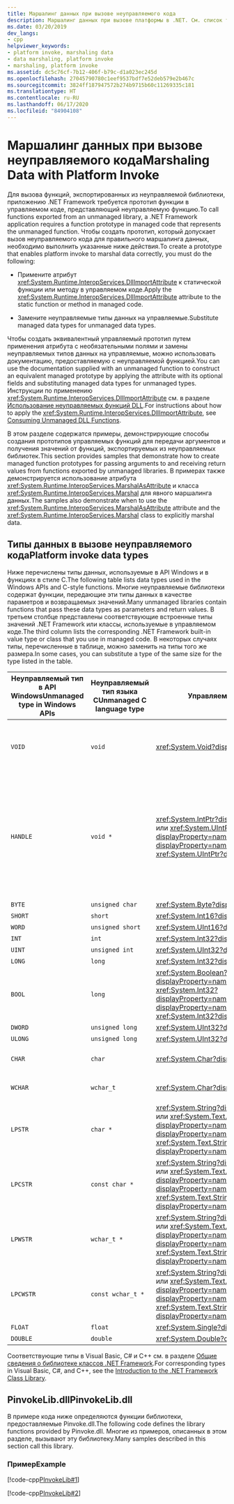 ```yaml
---
title: Маршалинг данных при вызове неуправляемого кода
description: Маршалинг данных при вызове платформы в .NET. См. список типов данных, используемых в API-интерфейсах и функциях стиля C и найдите для них эквиваленты управляемых типов .NET.
ms.date: 03/20/2019
dev_langs:
- cpp
helpviewer_keywords:
- platform invoke, marshaling data
- data marshaling, platform invoke
- marshaling, platform invoke
ms.assetid: dc5c76cf-7b12-406f-b79c-d1a023ec245d
ms.openlocfilehash: 27045790780c1eef9537bdf7e52deb579e2b467c
ms.sourcegitcommit: 3824ff187947572b274b9715b60c11269335c181
ms.translationtype: HT
ms.contentlocale: ru-RU
ms.lasthandoff: 06/17/2020
ms.locfileid: "84904108"
---
```

# <a name="marshaling-data-with-platform-invoke"></a><span data-ttu-id="dcb5c-104">Маршалинг данных при вызове неуправляемого кода</span><span class="sxs-lookup"><span data-stu-id="dcb5c-104">Marshaling Data with Platform Invoke</span></span>

<span data-ttu-id="dcb5c-105">Для вызова функций, экспортированных из неуправляемой библиотеки, приложению .NET Framework требуется прототип функции в управляемом коде, представляющий неуправляемую функцию.</span><span class="sxs-lookup"><span data-stu-id="dcb5c-105">To call functions exported from an unmanaged library, a .NET Framework application requires a function prototype in managed code that represents the unmanaged function.</span></span> <span data-ttu-id="dcb5c-106">Чтобы создать прототип, который допускает вызов неуправляемого кода для правильного маршалинга данных, необходимо выполнить указанные ниже действия.</span><span class="sxs-lookup"><span data-stu-id="dcb5c-106">To create a prototype that enables platform invoke to marshal data correctly, you must do the following:</span></span>

- <span data-ttu-id="dcb5c-107">Примените атрибут <xref:System.Runtime.InteropServices.DllImportAttribute> к статической функции или методу в управляемом коде.</span><span class="sxs-lookup"><span data-stu-id="dcb5c-107">Apply the <xref:System.Runtime.InteropServices.DllImportAttribute> attribute to the static function or method in managed code.</span></span>

- <span data-ttu-id="dcb5c-108">Замените неуправляемые типы данных на управляемые.</span><span class="sxs-lookup"><span data-stu-id="dcb5c-108">Substitute managed data types for unmanaged data types.</span></span>

<span data-ttu-id="dcb5c-109">Чтобы создать эквивалентный управляемый прототип путем применения атрибута с необязательными полями и замены неуправляемых типов данных на управляемые, можно использовать документацию, предоставляемую с неуправляемой функцией.</span><span class="sxs-lookup"><span data-stu-id="dcb5c-109">You can use the documentation supplied with an unmanaged function to construct an equivalent managed prototype by applying the attribute with its optional fields and substituting managed data types for unmanaged types.</span></span> <span data-ttu-id="dcb5c-110">Инструкции по применению <xref:System.Runtime.InteropServices.DllImportAttribute> см. в разделе [Использование неуправляемых функций DLL](consuming-unmanaged-dll-functions.md).</span><span class="sxs-lookup"><span data-stu-id="dcb5c-110">For instructions about how to apply the <xref:System.Runtime.InteropServices.DllImportAttribute>, see [Consuming Unmanaged DLL Functions](consuming-unmanaged-dll-functions.md).</span></span>

<span data-ttu-id="dcb5c-111">В этом разделе содержатся примеры, демонстрирующие способы создания прототипов управляемых функций для передачи аргументов и получения значений от функций, экспортируемых из неуправляемых библиотек.</span><span class="sxs-lookup"><span data-stu-id="dcb5c-111">This section provides samples that demonstrate how to create managed function prototypes for passing arguments to and receiving return values from functions exported by unmanaged libraries.</span></span> <span data-ttu-id="dcb5c-112">В примерах также демонстрируется использование атрибута <xref:System.Runtime.InteropServices.MarshalAsAttribute> и класса <xref:System.Runtime.InteropServices.Marshal> для явного маршалинга данных.</span><span class="sxs-lookup"><span data-stu-id="dcb5c-112">The samples also demonstrate when to use the <xref:System.Runtime.InteropServices.MarshalAsAttribute> attribute and the <xref:System.Runtime.InteropServices.Marshal> class to explicitly marshal data.</span></span>

## <a name="platform-invoke-data-types"></a><span data-ttu-id="dcb5c-113">Типы данных в вызове неуправляемого кода</span><span class="sxs-lookup"><span data-stu-id="dcb5c-113">Platform invoke data types</span></span>

<span data-ttu-id="dcb5c-114">Ниже перечислены типы данных, используемые в API Windows и в функциях в стиле C.</span><span class="sxs-lookup"><span data-stu-id="dcb5c-114">The following table lists data types used in the Windows APIs and C-style functions.</span></span> <span data-ttu-id="dcb5c-115">Многие неуправляемые библиотеки содержат функции, передающие эти типы данных в качестве параметров и возвращаемых значений.</span><span class="sxs-lookup"><span data-stu-id="dcb5c-115">Many unmanaged libraries contain functions that pass these data types as parameters and return values.</span></span> <span data-ttu-id="dcb5c-116">В третьем столбце представлены соответствующие встроенные типы значений .NET Framework или классы, используемые в управляемом коде.</span><span class="sxs-lookup"><span data-stu-id="dcb5c-116">The third column lists the corresponding .NET Framework built-in value type or class that you use in managed code.</span></span> <span data-ttu-id="dcb5c-117">В некоторых случаях типы, перечисленные в таблице, можно заменить на типы того же размера.</span><span class="sxs-lookup"><span data-stu-id="dcb5c-117">In some cases, you can substitute a type of the same size for the type listed in the table.</span></span>

|<span data-ttu-id="dcb5c-118">Неуправляемый тип в API Windows</span><span class="sxs-lookup"><span data-stu-id="dcb5c-118">Unmanaged type in Windows APIs</span></span>|<span data-ttu-id="dcb5c-119">Неуправляемый тип языка C</span><span class="sxs-lookup"><span data-stu-id="dcb5c-119">Unmanaged C language type</span></span>|<span data-ttu-id="dcb5c-120">Управляемый тип</span><span class="sxs-lookup"><span data-stu-id="dcb5c-120">Managed type</span></span>|<span data-ttu-id="dcb5c-121">Описание</span><span class="sxs-lookup"><span data-stu-id="dcb5c-121">Description</span></span>|
|--------------------------------|-------------------------------|------------------------|-----------------|
|`VOID`|`void`|<xref:System.Void?displayProperty=nameWithType>|<span data-ttu-id="dcb5c-122">Применяется к функции, которая не возвращает значение.</span><span class="sxs-lookup"><span data-stu-id="dcb5c-122">Applied to a function that does not return a value.</span></span>|
|`HANDLE`|`void *`|<span data-ttu-id="dcb5c-123"><xref:System.IntPtr?displayProperty=nameWithType> или <xref:System.UIntPtr?displayProperty=nameWithType></span><span class="sxs-lookup"><span data-stu-id="dcb5c-123"><xref:System.IntPtr?displayProperty=nameWithType> or <xref:System.UIntPtr?displayProperty=nameWithType></span></span>|<span data-ttu-id="dcb5c-124">32 бита в 32-разрядных операционных системах Windows, 64 бита в 64-разрядных операционных системах Windows.</span><span class="sxs-lookup"><span data-stu-id="dcb5c-124">32 bits on 32-bit Windows operating systems, 64 bits on 64-bit Windows operating systems.</span></span>|
|`BYTE`|`unsigned char`|<xref:System.Byte?displayProperty=nameWithType>|<span data-ttu-id="dcb5c-125">8 бит</span><span class="sxs-lookup"><span data-stu-id="dcb5c-125">8 bits</span></span>|
|`SHORT`|`short`|<xref:System.Int16?displayProperty=nameWithType>|<span data-ttu-id="dcb5c-126">16 бит</span><span class="sxs-lookup"><span data-stu-id="dcb5c-126">16 bits</span></span>|
|`WORD`|`unsigned short`|<xref:System.UInt16?displayProperty=nameWithType>|<span data-ttu-id="dcb5c-127">16 бит</span><span class="sxs-lookup"><span data-stu-id="dcb5c-127">16 bits</span></span>|
|`INT`|`int`|<xref:System.Int32?displayProperty=nameWithType>|<span data-ttu-id="dcb5c-128">32 бита</span><span class="sxs-lookup"><span data-stu-id="dcb5c-128">32 bits</span></span>|
|`UINT`|`unsigned int`|<xref:System.UInt32?displayProperty=nameWithType>|<span data-ttu-id="dcb5c-129">32 бита</span><span class="sxs-lookup"><span data-stu-id="dcb5c-129">32 bits</span></span>|
|`LONG`|`long`|<xref:System.Int32?displayProperty=nameWithType>|<span data-ttu-id="dcb5c-130">32 бита</span><span class="sxs-lookup"><span data-stu-id="dcb5c-130">32 bits</span></span>|
|`BOOL`|`long`|<span data-ttu-id="dcb5c-131"><xref:System.Boolean?displayProperty=nameWithType> или <xref:System.Int32?displayProperty=nameWithType></span><span class="sxs-lookup"><span data-stu-id="dcb5c-131"><xref:System.Boolean?displayProperty=nameWithType> or <xref:System.Int32?displayProperty=nameWithType></span></span>|<span data-ttu-id="dcb5c-132">32 бита</span><span class="sxs-lookup"><span data-stu-id="dcb5c-132">32 bits</span></span>|
|`DWORD`|`unsigned long`|<xref:System.UInt32?displayProperty=nameWithType>|<span data-ttu-id="dcb5c-133">32 бита</span><span class="sxs-lookup"><span data-stu-id="dcb5c-133">32 bits</span></span>|
|`ULONG`|`unsigned long`|<xref:System.UInt32?displayProperty=nameWithType>|<span data-ttu-id="dcb5c-134">32 бита</span><span class="sxs-lookup"><span data-stu-id="dcb5c-134">32 bits</span></span>|
|`CHAR`|`char`|<xref:System.Char?displayProperty=nameWithType>|<span data-ttu-id="dcb5c-135">В кодировке ANSI.</span><span class="sxs-lookup"><span data-stu-id="dcb5c-135">Decorate with ANSI.</span></span>|
|`WCHAR`|`wchar_t`|<xref:System.Char?displayProperty=nameWithType>|<span data-ttu-id="dcb5c-136">В кодировке Юникод.</span><span class="sxs-lookup"><span data-stu-id="dcb5c-136">Decorate with Unicode.</span></span>|
|`LPSTR`|`char *`|<span data-ttu-id="dcb5c-137"><xref:System.String?displayProperty=nameWithType> или <xref:System.Text.StringBuilder?displayProperty=nameWithType></span><span class="sxs-lookup"><span data-stu-id="dcb5c-137"><xref:System.String?displayProperty=nameWithType> or <xref:System.Text.StringBuilder?displayProperty=nameWithType></span></span>|<span data-ttu-id="dcb5c-138">В кодировке ANSI.</span><span class="sxs-lookup"><span data-stu-id="dcb5c-138">Decorate with ANSI.</span></span>|
|`LPCSTR`|`const char *`|<span data-ttu-id="dcb5c-139"><xref:System.String?displayProperty=nameWithType> или <xref:System.Text.StringBuilder?displayProperty=nameWithType></span><span class="sxs-lookup"><span data-stu-id="dcb5c-139"><xref:System.String?displayProperty=nameWithType> or <xref:System.Text.StringBuilder?displayProperty=nameWithType></span></span>|<span data-ttu-id="dcb5c-140">В кодировке ANSI.</span><span class="sxs-lookup"><span data-stu-id="dcb5c-140">Decorate with ANSI.</span></span>|
|`LPWSTR`|`wchar_t *`|<span data-ttu-id="dcb5c-141"><xref:System.String?displayProperty=nameWithType> или <xref:System.Text.StringBuilder?displayProperty=nameWithType></span><span class="sxs-lookup"><span data-stu-id="dcb5c-141"><xref:System.String?displayProperty=nameWithType> or <xref:System.Text.StringBuilder?displayProperty=nameWithType></span></span>|<span data-ttu-id="dcb5c-142">В кодировке Юникод.</span><span class="sxs-lookup"><span data-stu-id="dcb5c-142">Decorate with Unicode.</span></span>|
|`LPCWSTR`|`const wchar_t *`|<span data-ttu-id="dcb5c-143"><xref:System.String?displayProperty=nameWithType> или <xref:System.Text.StringBuilder?displayProperty=nameWithType></span><span class="sxs-lookup"><span data-stu-id="dcb5c-143"><xref:System.String?displayProperty=nameWithType> or <xref:System.Text.StringBuilder?displayProperty=nameWithType></span></span>|<span data-ttu-id="dcb5c-144">В кодировке Юникод.</span><span class="sxs-lookup"><span data-stu-id="dcb5c-144">Decorate with Unicode.</span></span>|
|`FLOAT`|`float`|<xref:System.Single?displayProperty=nameWithType>|<span data-ttu-id="dcb5c-145">32 бита</span><span class="sxs-lookup"><span data-stu-id="dcb5c-145">32 bits</span></span>|
|`DOUBLE`|`double`|<xref:System.Double?displayProperty=nameWithType>|<span data-ttu-id="dcb5c-146">64 бита</span><span class="sxs-lookup"><span data-stu-id="dcb5c-146">64 bits</span></span>|

<span data-ttu-id="dcb5c-147">Соответствующие типы в Visual Basic, C# и C++ см. в разделе [Общие сведения о библиотеке классов .NET Framework](../../standard/class-library-overview.md#system-namespace).</span><span class="sxs-lookup"><span data-stu-id="dcb5c-147">For corresponding types in Visual Basic, C#, and C++, see the [Introduction to the .NET Framework Class Library](../../standard/class-library-overview.md#system-namespace).</span></span>

## <a name="pinvokelibdll"></a><span data-ttu-id="dcb5c-148">PinvokeLib.dll</span><span class="sxs-lookup"><span data-stu-id="dcb5c-148">PinvokeLib.dll</span></span>

<span data-ttu-id="dcb5c-149">В примере кода ниже определяются функции библиотеки, предоставляемые Pinvoke.dll.</span><span class="sxs-lookup"><span data-stu-id="dcb5c-149">The following code defines the library functions provided by Pinvoke.dll.</span></span> <span data-ttu-id="dcb5c-150">Многие из примеров, описанных в этом разделе, вызывают эту библиотеку.</span><span class="sxs-lookup"><span data-stu-id="dcb5c-150">Many samples described in this section call this library.</span></span>

### <a name="example"></a><span data-ttu-id="dcb5c-151">Пример</span><span class="sxs-lookup"><span data-stu-id="dcb5c-151">Example</span></span>

[!code-cpp[PInvokeLib#1](../../../samples/snippets/cpp/VS_Snippets_CLR/pinvokelib/cpp/pinvokelib.cpp#1)]

[!code-cpp[PInvokeLib#2](../../../samples/snippets/cpp/VS_Snippets_CLR/pinvokelib/cpp/pinvokelib.h#2)]
